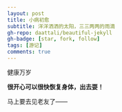 ```yaml
---
layout: post
title: 小病初愈
subtitle: 洋洋洒洒的太阳，三三两两的雨滴
gh-repo: daattali/beautiful-jekyll
gh-badge: [star, fork, follow]
tags: [游记]
comments: true
---
```


健康万岁

**很开心可以很快恢复身体，出去耍！**

马上要去见老友了——
